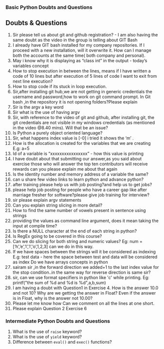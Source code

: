 ### Basic Python Doubts and Questions

## Doubts & Questions

1. Sir please  tell us about git and github registration? - I am also having the same doubt as the video in the group is telling about GIT Bash
2. I already have GIT bash installed for my company repositories. If I proceed with a new installation, will it overwrite it. How can I manage both the accounts at the same time( both company and personal). 
3. May i know why it is displaying as “class int” in the output - today’s variables concept 
4. How to stop execution in between the lines, means if I have written a code of 10 lines but after execution of 5 lines of code I want to exit from next line execution?
5. How to stop code if its stuck in loop execution.
6. Sir,after installing git hub,we are not getting in generic credentials the username and password,how to work on git command prompt. In Git bash ,in the repository it is not opening folders?Please explain
7. Sir is the argv a key word
8. Sir what is the use of having argv
9. Sir, with reference to the video of git and github, after installing git, the git credentials are not visible in my windows credentials (as mentioned in the video @8.40 mins). Will that be an issue? 
10. Is Python a purely object oriented language?
11. Sir, what happens index value is [-0] i tried it shows the ‘m’ .
12. How is the allocation is created for the variables that we are creating E.g: a=5
13. Id of a variable is “xxxxxxxxxxxxxxxx” - how this value is printing 
14. I have doubt about that submitting our answer,as you said about exercise those who will answer the top ten contributors will receive rewards can you please explain me about that again
15. Is the identity number and memory address of a variable the same?
16. can u share few video links to learn python and advance python?
17. after training please help us with job posting?and help us to get jobs?
18. please help job posting for people who have a career gap like after marriage fresher for software?please give job training for interview?
19. sir please explain argv statements
20. Can you explain string slicing in more detail?
21. How to find the  same number of vowels present in sentence using strings
22. providing the values as command line argument, does it mean taking the input at compile time?
23. Is there a NULL character at the end of each string in python?
24. Is RegEx going to be covered in this course?
25. Can we do slicing for both string and numeric values? Eg: num = [‘h’,’e’,’l’,’l’,’o’,1,2,3] can we do in this way.
26. If we have spaces between the strings will it be considered as indexing E.g: test data - here the space between test and data will be considered as index
Do we have arrays concepts in python
27. sairam sir ,in the forward direction we added+1 to the last index value for the stop condition..in the same way for reverse direction is  same sir? 
28. sir, can we use format specifiers in python like 'c' while printing. Eg: printf("the sum of %d and %d is %d",a,b,sum)
29. I am having a doubt with Question1 in Exercise 4. How is the answer 10.0 and not 10? Why are we getting the answer in Float? Even if the answer is in Float, why is the answer not 10.00?
30. Please let me know how Can we comment on all the lines at one short.
31. Please explain Question 2 Exercise 6




### Intermediate Python Doubts and Questions

1. What is the use of ```raise``` keyword?
2. What is the use of ```yield``` keyword?
3. Difference between ```eval()``` and ```exec()``` functions?
